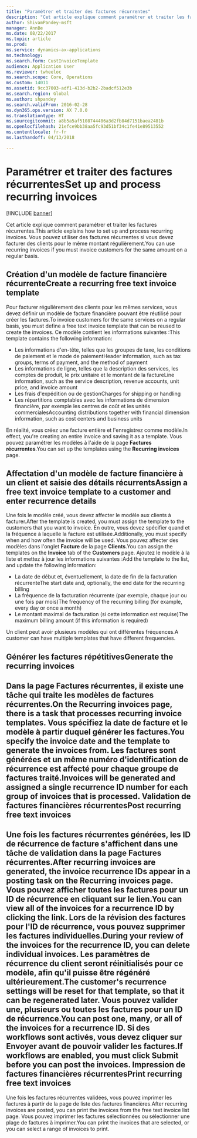 ```yaml
---
title: "Paramétrer et traiter des factures récurrentes"
description: "Cet article explique comment paramétrer et traiter les factures récurrentes. Vous pouvez utiliser des factures récurrentes si vous devez facturer des clients pour le même montant régulièrement."
author: ShivamPandey-msft
manager: AnnBe
ms.date: 08/22/2017
ms.topic: article
ms.prod: 
ms.service: dynamics-ax-applications
ms.technology: 
ms.search.form: CustInvoiceTemplate
audience: Application User
ms.reviewer: twheeloc
ms.search.scope: Core, Operations
ms.custom: 14011
ms.assetid: 9cc37003-adf1-413d-b2b2-2badcf512e3b
ms.search.region: Global
ms.author: shpandey
ms.search.validFrom: 2016-02-28
ms.dyn365.ops.version: AX 7.0.0
ms.translationtype: HT
ms.sourcegitcommit: a8b5a5af5108744406a3d2fb84d7151baea2481b
ms.openlocfilehash: 21efce9bb38aa5fc93d51bf34c1fe41e89513552
ms.contentlocale: fr-fr
ms.lasthandoff: 04/13/2018

---
```


# <a name="set-up-and-process-recurring-invoices"></a><span data-ttu-id="61d44-104">Paramétrer et traiter des factures récurrentes</span><span class="sxs-lookup"><span data-stu-id="61d44-104">Set up and process recurring invoices</span></span>

[!INCLUDE [banner](../includes/banner.md)]

<span data-ttu-id="61d44-105">Cet article explique comment paramétrer et traiter les factures récurrentes.</span><span class="sxs-lookup"><span data-stu-id="61d44-105">This article explains how to set up and process recurring invoices.</span></span> <span data-ttu-id="61d44-106">Vous pouvez utiliser des factures récurrentes si vous devez facturer des clients pour le même montant régulièrement.</span><span class="sxs-lookup"><span data-stu-id="61d44-106">You can use recurring invoices if you must invoice customers for the same amount on a regular basis.</span></span>

<a name="create-a-recurring-free-text-invoice-template"></a><span data-ttu-id="61d44-107">Création d'un modèle de facture financière récurrente</span><span class="sxs-lookup"><span data-stu-id="61d44-107">Create a recurring free text invoice template</span></span>
---------------------------------------------

<span data-ttu-id="61d44-108">Pour facturer régulièrement des clients pour les mêmes services, vous devez définir un modèle de facture financière pouvant être réutilisé pour créer les factures.</span><span class="sxs-lookup"><span data-stu-id="61d44-108">To invoice customers for the same services on a regular basis, you must define a free text invoice template that can be reused to create the invoices.</span></span> <span data-ttu-id="61d44-109">Ce modèle contient les informations suivantes :</span><span class="sxs-lookup"><span data-stu-id="61d44-109">This template contains the following information:</span></span>

-   <span data-ttu-id="61d44-110">Les informations d'en-tête, telles que les groupes de taxe, les conditions de paiement et le mode de paiement</span><span class="sxs-lookup"><span data-stu-id="61d44-110">Header information, such as tax groups, terms of payment, and the method of payment</span></span>
-   <span data-ttu-id="61d44-111">Les informations de ligne, telles que la description des services, les comptes de produit, le prix unitaire et le montant de la facture</span><span class="sxs-lookup"><span data-stu-id="61d44-111">Line information, such as the service description, revenue accounts, unit price, and invoice amount</span></span>
-   <span data-ttu-id="61d44-112">Les frais d'expédition ou de gestion</span><span class="sxs-lookup"><span data-stu-id="61d44-112">Charges for shipping or handling</span></span>
-   <span data-ttu-id="61d44-113">Les répartitions comptables avec les informations de dimension financière, par exemple les centres de coût et les unités commerciales</span><span class="sxs-lookup"><span data-stu-id="61d44-113">Accounting distributions together with financial dimension information, such as cost centers and business units</span></span>

<span data-ttu-id="61d44-114">En réalité, vous créez une facture entière et l'enregistrez comme modèle.</span><span class="sxs-lookup"><span data-stu-id="61d44-114">In effect, you're creating an entire invoice and saving it as a template.</span></span> <span data-ttu-id="61d44-115">Vous pouvez paramétrer les modèles à l'aide de la page **Factures récurrentes**.</span><span class="sxs-lookup"><span data-stu-id="61d44-115">You can set up the templates using the **Recurring invoices** page.</span></span>

## <a name="assign-a-free-text-invoice-template-to-a-customer-and-enter-recurrence-details"></a><span data-ttu-id="61d44-116">Affectation d'un modèle de facture financière à un client et saisie des détails récurrents</span><span class="sxs-lookup"><span data-stu-id="61d44-116">Assign a free text invoice template to a customer and enter recurrence details</span></span>
<span data-ttu-id="61d44-117">Une fois le modèle créé, vous devez affecter le modèle aux clients à facturer.</span><span class="sxs-lookup"><span data-stu-id="61d44-117">After the template is created, you must assign the template to the customers that you want to invoice.</span></span> <span data-ttu-id="61d44-118">En outre, vous devez spécifier quand et la fréquence à laquelle la facture est utilisée.</span><span class="sxs-lookup"><span data-stu-id="61d44-118">Additionally, you must specify when and how often the invoice will be used.</span></span> <span data-ttu-id="61d44-119">Vous pouvez affecter des modèles dans l'onglet **Facture** de la page **Clients**.</span><span class="sxs-lookup"><span data-stu-id="61d44-119">You can assign the templates on the **Invoice** tab of the **Customers** page.</span></span> <span data-ttu-id="61d44-120">Ajoutez le modèle à la liste et mettez à jour les informations suivantes :</span><span class="sxs-lookup"><span data-stu-id="61d44-120">Add the template to the list, and update the following information:</span></span>

-   <span data-ttu-id="61d44-121">La date de début et, éventuellement, la date de fin de la facturation récurrente</span><span class="sxs-lookup"><span data-stu-id="61d44-121">The start date and, optionally, the end date for the recurring billing</span></span>
-   <span data-ttu-id="61d44-122">La fréquence de la facturation récurrente (par exemple, chaque jour ou une fois par mois)</span><span class="sxs-lookup"><span data-stu-id="61d44-122">The frequency of the recurring billing (for example, every day or once a month)</span></span>
-   <span data-ttu-id="61d44-123">Le montant maximal de facturation (si cette information est requise)</span><span class="sxs-lookup"><span data-stu-id="61d44-123">The maximum billing amount (if this information is required)</span></span>

<span data-ttu-id="61d44-124">Un client peut avoir plusieurs modèles qui ont différentes fréquences.</span><span class="sxs-lookup"><span data-stu-id="61d44-124">A customer can have multiple templates that have different frequencies.</span></span>

## <a name="generate-the-recurring-invoices"></a><span data-ttu-id="61d44-125">Générer les factures répétitives</span><span class="sxs-lookup"><span data-stu-id="61d44-125">Generate the recurring invoices</span></span>
<span data-ttu-id="61d44-126">Dans la page **Factures récurrentes**, il existe une tâche qui traite les modèles de factures récurrentes.</span><span class="sxs-lookup"><span data-stu-id="61d44-126">On the **Recurring invoices** page, there is a task that processes recurring invoice templates.</span></span> <span data-ttu-id="61d44-127">Vous spécifiez la date de facture et le modèle à partir duquel générer les factures.</span><span class="sxs-lookup"><span data-stu-id="61d44-127">You specify the invoice date and the template to generate the invoices from.</span></span> <span data-ttu-id="61d44-128">Les factures sont générées et un même numéro d'identification de récurrence est affecté pour chaque groupe de factures traité.</span><span class="sxs-lookup"><span data-stu-id="61d44-128">Invoices will be generated and assigned a single recurrence ID number for each group of invoices that is processed.</span></span>
<span data-ttu-id="61d44-129">Validation de factures financières récurrentes</span><span class="sxs-lookup"><span data-stu-id="61d44-129">Post recurring free text invoices</span></span>
---------------------------------

<span data-ttu-id="61d44-130">Une fois les factures récurrentes générées, les ID de récurrence de facture s'affichent dans une tâche de validation dans la page **Factures récurrentes**.</span><span class="sxs-lookup"><span data-stu-id="61d44-130">After recurring invoices are generated, the invoice recurrence IDs appear in a posting task on the **Recurring invoices** page.</span></span> <span data-ttu-id="61d44-131">Vous pouvez afficher toutes les factures pour un ID de récurrence en cliquant sur le lien.</span><span class="sxs-lookup"><span data-stu-id="61d44-131">You can view all of the invoices for a recurrence ID by clicking the link.</span></span> <span data-ttu-id="61d44-132">Lors de la révision des factures pour l'ID de récurrence, vous pouvez supprimer les factures individuelles.</span><span class="sxs-lookup"><span data-stu-id="61d44-132">During your review of the invoices for the recurrence ID, you can delete individual invoices.</span></span> <span data-ttu-id="61d44-133">Les paramètres de récurrence du client seront réinitialisés pour ce modèle, afin qu'il puisse être régénéré ultérieurement.</span><span class="sxs-lookup"><span data-stu-id="61d44-133">The customer's recurrence settings will be reset for that template, so that it can be regenerated later.</span></span> <span data-ttu-id="61d44-134">Vous pouvez valider une, plusieurs ou toutes les factures pour un ID de récurrence.</span><span class="sxs-lookup"><span data-stu-id="61d44-134">You can post one, many, or all of the invoices for a recurrence ID.</span></span> <span data-ttu-id="61d44-135">Si des workflows sont activés, vous devez cliquer sur **Envoyer** avant de pouvoir valider les factures.</span><span class="sxs-lookup"><span data-stu-id="61d44-135">If workflows are enabled, you must click **Submit** before you can post the invoices.</span></span>
<span data-ttu-id="61d44-136">Impression de factures financières récurrentes</span><span class="sxs-lookup"><span data-stu-id="61d44-136">Print recurring free text invoices</span></span>
----------------------------------

<span data-ttu-id="61d44-137">Une fois les factures récurrentes validées, vous pouvez imprimer les factures à partir de la page de liste des factures financières.</span><span class="sxs-lookup"><span data-stu-id="61d44-137">After recurring invoices are posted, you can print the invoices from the free text invoice list page.</span></span> <span data-ttu-id="61d44-138">Vous pouvez imprimer les factures sélectionnées ou sélectionner une plage de factures à imprimer.</span><span class="sxs-lookup"><span data-stu-id="61d44-138">You can print the invoices that are selected, or you can select a range of invoices to print.</span></span>




